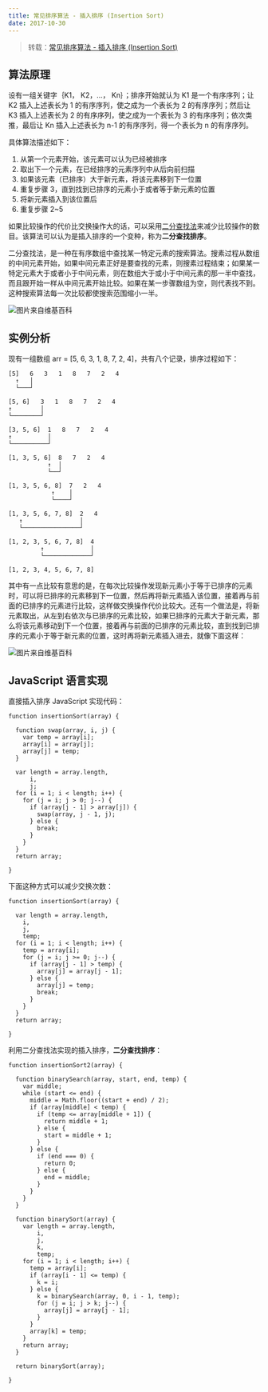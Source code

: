 ```yaml
---
title: 常见排序算法 - 插入排序 (Insertion Sort)
date: 2017-10-30
---
```

> 转载：[常见排序算法 - 插入排序 (Insertion Sort)](http://bubkoo.com/2014/01/14/sort-algorithm/insertion-sort/)

## 算法原理

设有一组关键字｛K1， K2，…， Kn｝；排序开始就认为 K1 是一个有序序列；让 K2 插入上述表长为 1 的有序序列，使之成为一个表长为 2 的有序序列；然后让 K3 插入上述表长为 2 的有序序列，使之成为一个表长为 3 的有序序列；依次类推，最后让 Kn 插入上述表长为 n-1 的有序序列，得一个表长为 n 的有序序列。

具体算法描述如下：

1. 从第一个元素开始，该元素可以认为已经被排序
2. 取出下一个元素，在已经排序的元素序列中从后向前扫描
3. 如果该元素（已排序）大于新元素，将该元素移到下一位置
4. 重复步骤 3，直到找到已排序的元素小于或者等于新元素的位置
5. 将新元素插入到该位置后
6. 重复步骤 2~5

如果比较操作的代价比交换操作大的话，可以采用[二分查找法](http://zh.wikipedia.org/wiki/%E4%BA%8C%E5%88%86%E6%9F%A5%E6%89%BE%E6%B3%95)来减少比较操作的数目。该算法可以认为是插入排序的一个变种，称为**二分查找排序**。

二分查找法，是一种在有序数组中查找某一特定元素的搜索算法。搜素过程从数组的中间元素开始，如果中间元素正好是要查找的元素，则搜素过程结束；如果某一特定元素大于或者小于中间元素，则在数组大于或小于中间元素的那一半中查找，而且跟开始一样从中间元素开始比较。如果在某一步骤数组为空，则代表找不到。这种搜索算法每一次比较都使搜索范围缩小一半。

![图片来自维基百科](http://static.akali.xyz/rikka/Insertion_sort_animation.gif)

## 实例分析

现有一组数组 arr = [5, 6, 3, 1, 8, 7, 2, 4]，共有八个记录，排序过程如下：

```
[5]   6   3   1   8   7   2   4
  ↑   │
  └───┘

[5, 6]   3   1   8   7   2   4
↑        │
└────────┘

[3, 5, 6]  1   8   7   2   4
↑          │
└──────────┘

[1, 3, 5, 6]  8   7   2   4
           ↑  │
           └──┘

[1, 3, 5, 6, 8]  7   2   4
            ↑    │
            └────┘

[1, 3, 5, 6, 7, 8]  2   4
   ↑                │
   └────────────────┘

[1, 2, 3, 5, 6, 7, 8]  4
         ↑             │
         └─────────────┘

[1, 2, 3, 4, 5, 6, 7, 8]
```

其中有一点比较有意思的是，在每次比较操作发现新元素小于等于已排序的元素时，可以将已排序的元素移到下一位置，然后再将新元素插入该位置，接着再与前面的已排序的元素进行比较，这样做交换操作代价比较大。还有一个做法是，将新元素取出，从左到右依次与已排序的元素比较，如果已排序的元素大于新元素，那么将该元素移动到下一个位置，接着再与前面的已排序的元素比较，直到找到已排序的元素小于等于新元素的位置，这时再将新元素插入进去，就像下面这样：

![图片来自维基百科](http://static.akali.xyz/rikka/220px-Insertion-sort-example-300px.gif)

## JavaScript 语言实现

直接插入排序 JavaScript 实现代码：

```
function insertionSort(array) {

  function swap(array, i, j) {
    var temp = array[i];
    array[i] = array[j];
    array[j] = temp;
  }

  var length = array.length,
      i,
      j;
  for (i = 1; i < length; i++) {
    for (j = i; j > 0; j--) {
      if (array[j - 1] > array[j]) {
        swap(array, j - 1, j);
      } else {
        break;
      }
    }
  }
  return array;

}
```

下面这种方式可以减少交换次数：

```
function insertionSort(array) {

  var length = array.length,
    i,
    j,
    temp;
  for (i = 1; i < length; i++) {
    temp = array[i];
    for (j = i; j >= 0; j--) {
      if (array[j - 1] > temp) {
        array[j] = array[j - 1];
      } else {
        array[j] = temp;
        break;
      }
    }
  }
  return array;

}
```

利用二分查找法实现的插入排序，**二分查找排序**：

```
function insertionSort2(array) {

  function binarySearch(array, start, end, temp) {
    var middle;
    while (start <= end) {
      middle = Math.floor((start + end) / 2);
      if (array[middle] < temp) {
        if (temp <= array[middle + 1]) {
          return middle + 1;
        } else {
          start = middle + 1;
        }
      } else {
        if (end === 0) {
          return 0;
        } else {
          end = middle;
        }
      }
    }
  }

  function binarySort(array) {
    var length = array.length,
        i,
        j,
        k,
        temp;
    for (i = 1; i < length; i++) {
      temp = array[i];
      if (array[i - 1] <= temp) {
        k = i;
      } else {
        k = binarySearch(array, 0, i - 1, temp);
        for (j = i; j > k; j--) {
          array[j] = array[j - 1];
        }
      }
      array[k] = temp;
    }
    return array;
  }

  return binarySort(array);

}
```

